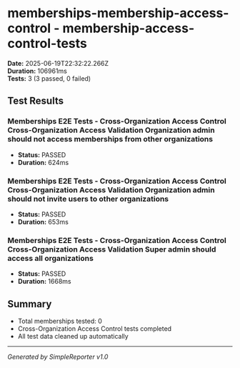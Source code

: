 # memberships-membership-access-control - membership-access-control-tests

**Date:** 2025-06-19T22:32:22.266Z  
**Duration:** 106961ms  
**Tests:** 3 (3 passed, 0 failed)

## Test Results


### Memberships E2E Tests - Cross-Organization Access Control Cross-Organization Access Validation Organization admin should not access memberships from other organizations
- **Status:** PASSED
- **Duration:** 624ms



### Memberships E2E Tests - Cross-Organization Access Control Cross-Organization Access Validation Organization admin should not invite users to other organizations
- **Status:** PASSED
- **Duration:** 653ms



### Memberships E2E Tests - Cross-Organization Access Control Cross-Organization Access Validation Super admin should access all organizations
- **Status:** PASSED
- **Duration:** 1668ms



## Summary

- Total memberships tested: 0
- Cross-Organization Access Control tests completed
- All test data cleaned up automatically

---
*Generated by SimpleReporter v1.0*
